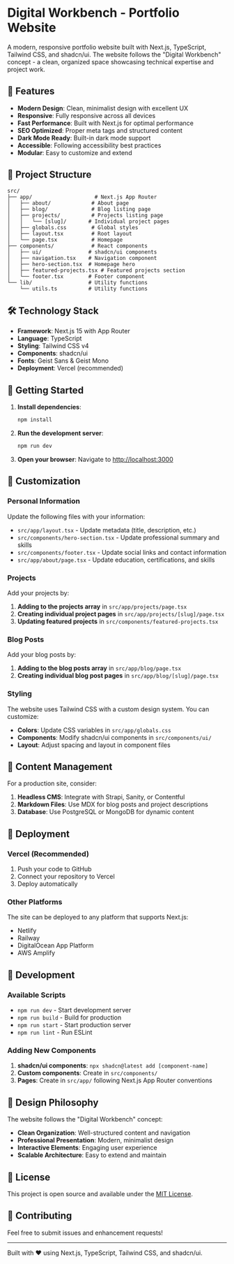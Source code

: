 # Digital Workbench - Portfolio Website

A modern, responsive portfolio website built with Next.js, TypeScript, Tailwind CSS, and shadcn/ui. The website follows the "Digital Workbench" concept - a clean, organized space showcasing technical expertise and project work.

## 🚀 Features

- **Modern Design**: Clean, minimalist design with excellent UX
- **Responsive**: Fully responsive across all devices
- **Fast Performance**: Built with Next.js for optimal performance
- **SEO Optimized**: Proper meta tags and structured content
- **Dark Mode Ready**: Built-in dark mode support
- **Accessible**: Following accessibility best practices
- **Modular**: Easy to customize and extend

## 📁 Project Structure

```
src/
├── app/                    # Next.js App Router
│   ├── about/             # About page
│   ├── blog/              # Blog listing page
│   ├── projects/          # Projects listing page
│   │   └── [slug]/       # Individual project pages
│   ├── globals.css        # Global styles
│   ├── layout.tsx         # Root layout
│   └── page.tsx           # Homepage
├── components/            # React components
│   ├── ui/               # shadcn/ui components
│   ├── navigation.tsx    # Navigation component
│   ├── hero-section.tsx  # Homepage hero
│   ├── featured-projects.tsx # Featured projects section
│   └── footer.tsx        # Footer component
└── lib/                  # Utility functions
    └── utils.ts          # Utility functions
```

## 🛠️ Technology Stack

- **Framework**: Next.js 15 with App Router
- **Language**: TypeScript
- **Styling**: Tailwind CSS v4
- **Components**: shadcn/ui
- **Fonts**: Geist Sans & Geist Mono
- **Deployment**: Vercel (recommended)

## 🚀 Getting Started

1. **Install dependencies**:
   ```bash
   npm install
   ```

2. **Run the development server**:
   ```bash
   npm run dev
   ```

3. **Open your browser**:
   Navigate to [http://localhost:3000](http://localhost:3000)

## 🎨 Customization

### Personal Information

Update the following files with your information:

- `src/app/layout.tsx` - Update metadata (title, description, etc.)
- `src/components/hero-section.tsx` - Update professional summary and skills
- `src/components/footer.tsx` - Update social links and contact information
- `src/app/about/page.tsx` - Update education, certifications, and skills

### Projects

Add your projects by:

1. **Adding to the projects array** in `src/app/projects/page.tsx`
2. **Creating individual project pages** in `src/app/projects/[slug]/page.tsx`
3. **Updating featured projects** in `src/components/featured-projects.tsx`

### Blog Posts

Add your blog posts by:

1. **Adding to the blog posts array** in `src/app/blog/page.tsx`
2. **Creating individual blog post pages** in `src/app/blog/[slug]/page.tsx`

### Styling

The website uses Tailwind CSS with a custom design system. You can customize:

- **Colors**: Update CSS variables in `src/app/globals.css`
- **Components**: Modify shadcn/ui components in `src/components/ui/`
- **Layout**: Adjust spacing and layout in component files

## 📝 Content Management

For a production site, consider:

1. **Headless CMS**: Integrate with Strapi, Sanity, or Contentful
2. **Markdown Files**: Use MDX for blog posts and project descriptions
3. **Database**: Use PostgreSQL or MongoDB for dynamic content

## 🚀 Deployment

### Vercel (Recommended)

1. Push your code to GitHub
2. Connect your repository to Vercel
3. Deploy automatically

### Other Platforms

The site can be deployed to any platform that supports Next.js:
- Netlify
- Railway
- DigitalOcean App Platform
- AWS Amplify

## 🔧 Development

### Available Scripts

- `npm run dev` - Start development server
- `npm run build` - Build for production
- `npm run start` - Start production server
- `npm run lint` - Run ESLint

### Adding New Components

1. **shadcn/ui components**: `npx shadcn@latest add [component-name]`
2. **Custom components**: Create in `src/components/`
3. **Pages**: Create in `src/app/` following Next.js App Router conventions

## 🎯 Design Philosophy

The website follows the "Digital Workbench" concept:

- **Clean Organization**: Well-structured content and navigation
- **Professional Presentation**: Modern, minimalist design
- **Interactive Elements**: Engaging user experience
- **Scalable Architecture**: Easy to extend and maintain

## 📄 License

This project is open source and available under the [MIT License](LICENSE).

## 🤝 Contributing

Feel free to submit issues and enhancement requests!

---

Built with ❤️ using Next.js, TypeScript, Tailwind CSS, and shadcn/ui.
